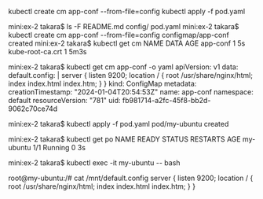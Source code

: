 

kubectl create cm app-conf --from-file=config
kubectl apply -f pod.yaml




mini:ex-2 takara$ ls -F
README.md	config/		pod.yaml
mini:ex-2 takara$ kubectl create cm app-conf --from-file=config
configmap/app-conf created
mini:ex-2 takara$ kubectl get cm
NAME               DATA   AGE
app-conf           1      5s
kube-root-ca.crt   1      5m3s


mini:ex-2 takara$ kubectl get cm app-conf -o yaml
apiVersion: v1
data:
  default.config: |
    server {
        listen 9200;
        location / {
            root   /usr/share/nginx/html;
            index  index.html index.htm;
        }
    }
kind: ConfigMap
metadata:
  creationTimestamp: "2024-01-04T20:54:53Z"
  name: app-conf
  namespace: default
  resourceVersion: "781"
  uid: fb981714-a2fc-45f8-bb2d-9062c70ce74d


mini:ex-2 takara$ kubectl apply -f pod.yaml 
pod/my-ubuntu created


mini:ex-2 takara$ kubectl get po
NAME        READY   STATUS    RESTARTS   AGE
my-ubuntu   1/1     Running   0          3s



mini:ex-2 takara$ kubectl exec -it my-ubuntu -- bash

root@my-ubuntu:/# cat /mnt/default.config 
server {
    listen 9200;
    location / {
        root   /usr/share/nginx/html;
        index  index.html index.htm;
    }
}
